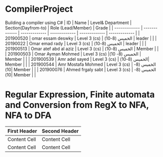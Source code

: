 # CompilerProject
Building a compiler using C# 
| ID   | Name |  Level& Department   |    Section(Dayfrom-to)   | Role (Lead/Member) | Grade |
| ------------- | ------------- | ------------- | ------------- | ------------- | ------------- |
| 201900520 | omar essam deswky  | Level 3 (cs) | الخميس (8-10) | leader |  |
| 20190022 | Omar emad rady | Level 3 (cs) | الخميس (8-10) | leader |  |
| 201900513 | Omar atef abd al aziz | Level 3 (cs) | الخميس (8-10) | Member |  |
| 201900503 | Omar Ayman Mohmed  | Level 3 (cs) |الخميس (8- 10)  | Member |  |
| 201900539 | Amr adel sayed | Level 3 (cs) | الخميس (8-10)| Member |  |
| 201900544 | Amr Mostafa Mohmed  | Level 3 (cs) | الخميس (8-10)| Member |  |
| 201900076 | Ahmed frgaly sabt  | Level 3 (cs) |  الخميس (8-10)| Member |  |



# Regular Expression, Finite automata and Conversion from RegX to NFA, NFA to DFA


| First Header  | Second Header |
| ------------- | ------------- |
| Content Cell  | Content Cell  |
| Content Cell  | Content Cell  |
